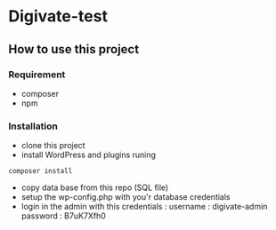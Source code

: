# Digivate-test

## How to use this project

### Requirement
- composer
- npm 

### Installation
- clone this project
- install WordPress and plugins runing 
```shell script
composer install
```
- copy data base from this repo (SQL file)
- setup the wp-config.php with you'r database credentials
- login in the admin with this credentials : 
username : digivate-admin
password : B7uK7Xfh0